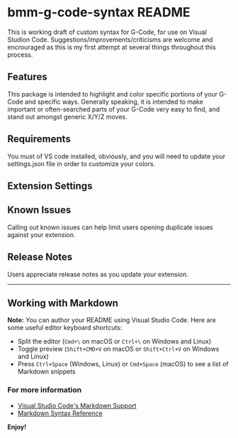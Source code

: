 # bmm-g-code-syntax README

This is working draft of custom syntax for G-Code, for use on Visual Studion Code. Suggestions/improvements/criticisms are welcome and encrouraged as this is my first attempt at several things throughout this process.

## Features

This package is intended to highlight and color specific portions of your G-Code and specific ways. Generally speaking, it is intended to make important or often-searched parts of your G-Code very easy to find, and stand out amongst generic X/Y/Z moves. 

## Requirements

You must of VS code installed, obviously, and you will need to update your settings.json file in order to customize your colors. 

## Extension Settings


## Known Issues

Calling out known issues can help limit users opening duplicate issues against your extension.

## Release Notes

Users appreciate release notes as you update your extension.

-----------------------------------------------------------------------------------------------------------

## Working with Markdown

**Note:** You can author your README using Visual Studio Code.  Here are some useful editor keyboard shortcuts:

* Split the editor (`Cmd+\` on macOS or `Ctrl+\` on Windows and Linux)
* Toggle preview (`Shift+CMD+V` on macOS or `Shift+Ctrl+V` on Windows and Linux)
* Press `Ctrl+Space` (Windows, Linux) or `Cmd+Space` (macOS) to see a list of Markdown snippets

### For more information

* [Visual Studio Code's Markdown Support](http://code.visualstudio.com/docs/languages/markdown)
* [Markdown Syntax Reference](https://help.github.com/articles/markdown-basics/)

**Enjoy!**
